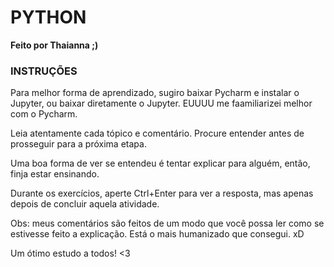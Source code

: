# **PYTHON**   
**Feito por Thaianna ;)**   

### **INSTRUÇÕES**   

Para melhor forma de aprendizado, sugiro baixar Pycharm e instalar o Jupyter, ou baixar diretamente o Jupyter. EUUUU me faamiliarizei melhor com o Pycharm.   

Leia atentamente cada  tópico e comentário. Procure entender antes de prosseguir para a próxima etapa.   

Uma boa forma de ver se entendeu é tentar explicar para alguém, então, finja estar ensinando.   
   
Durante os exercícios, aperte Ctrl+Enter para ver a resposta, mas apenas depois de concluir aquela atividade.   

Obs: meus comentários são feitos de um modo que você possa ler como se estivesse feito a explicação. Está o mais humanizado que consegui. xD

Um ótimo estudo a todos!  <3
